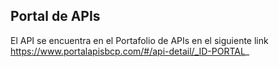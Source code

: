 ## Portal de APIs
El API se encuentra en el Portafolio de APIs en el siguiente link https://www.portalapisbcp.com/#/api-detail/_ID-PORTAL_